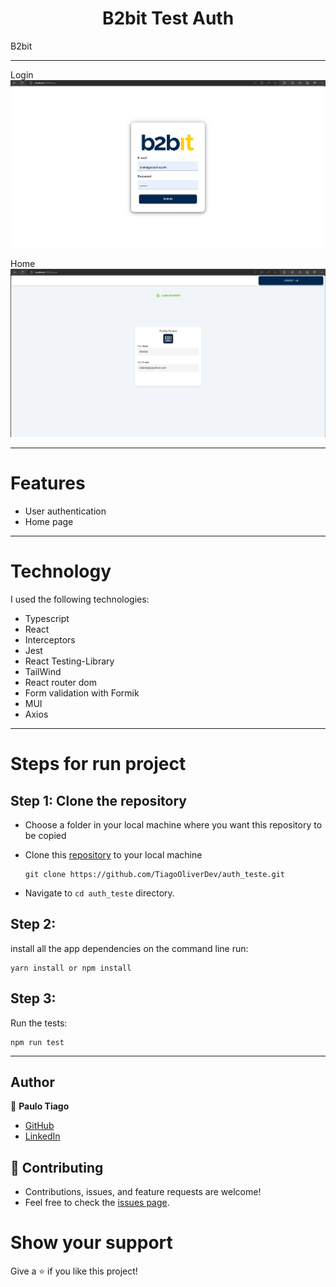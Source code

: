 <h1 align="center">B2bit Test Auth</h1>

B2bit

<hr/>

Login
![background](https://github.com/TiagoOliverDev/auth_teste/blob/main/public/pageLogin.png)

Home 
![background](https://github.com/TiagoOliverDev/auth_teste/blob/main/public/pageHome.png)

<hr/>

# Features 

- User authentication
- Home page

<hr/>

# Technology

I used the following technologies:

- Typescript
- React
- Interceptors
- Jest
- React Testing-Library
- TailWind
- React router dom
- Form validation with Formik
- MUI
- Axios


<hr/>

# Steps for run project

## Step 1: Clone the repository

- Choose a folder in your local machine where you want this repository to be copied

- Clone this [repository](https://github.com/TiagoOliverDev/auth_teste.git) to your local machine 

   ```
  git clone https://github.com/TiagoOliverDev/auth_teste.git
  ```

- Navigate to `cd auth_teste`  directory.

## Step 2: 

install all the app dependencies on the command line run:

  ```
  yarn install or npm install
  ```

## Step 3: 

Run the tests:

  ```
  npm run test
  ```

<hr/>

## Author

:man: **Paulo Tiago**

- [GitHub](https://github.com/TiagoOliverDev/)
- [LinkedIn](https://www.linkedin.com/in/tiago-oliveira-49a2a6205/)

## 🤝 Contributing
- Contributions, issues, and feature requests are welcome!
- Feel free to check the [issues page](https://github.com/TiagoOliverDev/auth_teste/issues).

# Show your support
Give a ⭐ if you like this project!
